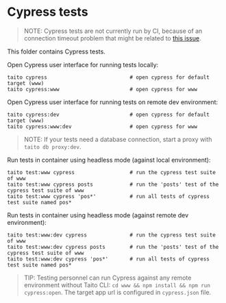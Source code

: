 # Cypress tests

> NOTE: Cypress tests are not currently run by CI, because of an connection timeout problem that might be related to [this issue](https://github.com/cypress-io/cypress/issues/1639).

This folder contains Cypress tests.

Open Cypress user interface for running tests locally:

    taito cypress                           # open cypress for default target (www)
    taito cypress:www                       # open cypress for www

Open Cypress user interface for running tests on remote dev environment:

    taito cypress:dev                       # open cypress for default target (www)
    taito cypress:www:dev                   # open cypress for www

> NOTE: If your tests need a database connection, start a proxy with `taito db proxy:dev`.

Run tests in container using headless mode (against local environment):

    taito test:www cypress                  # run the cypress test suite of www
    taito test:www cypress posts            # run the 'posts' test of the cypress test suite of www
    taito test:www cypress 'pos*'           # run all tests of cypress test suite named pos*

Run tests in container using headless mode (against remote dev environment):

    taito test:www:dev cypress              # run the cypress test suite of www
    taito test:www:dev cypress posts        # run the 'posts' test of the cypress test suite of www
    taito test:www:dev cypress 'pos*'       # run all tests of cypress test suite named pos*

> TIP: Testing personnel can run Cypress against any remote environment without Taito CLI: `cd www && npm install && npm run cypress:open`. The target app url is configured in `cypress.json` file.
